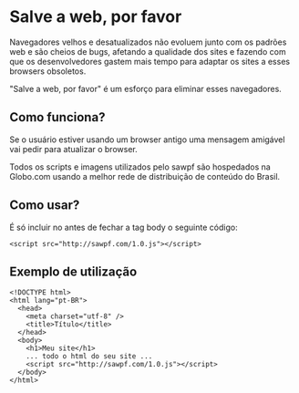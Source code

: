 ﻿Salve a web, por favor
===============================

Navegadores velhos e desatualizados não evoluem junto com os padrões web
e são cheios de bugs, afetando a qualidade dos sites e fazendo com que os
desenvolvedores gastem mais tempo para adaptar os sites a esses browsers
obsoletos.

"Salve a web, por favor" é um esforço para eliminar esses navegadores.



Como funciona?
--------------

Se o usuário estiver usando um browser antigo uma mensagem amigável vai
pedir para atualizar o browser.

Todos os scripts e imagens utilizados pelo sawpf são hospedados na
Globo.com usando a melhor rede de distribuição de conteúdo do Brasil.



Como usar?
----------

É só incluir no antes de fechar a tag body o seguinte código:

    <script src="http://sawpf.com/1.0.js"></script>


Exemplo de utilização
---------------------

    <!DOCTYPE html>
    <html lang="pt-BR">
      <head>
        <meta charset="utf-8" />
        <title>Título</title>
      </head>
      <body>
        <h1>Meu site</h1>
        ... todo o html do seu site ...
        <script src="http://sawpf.com/1.0.js"></script>
      </body>
    </html>
